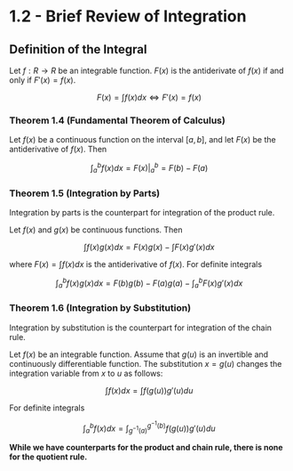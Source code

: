 # 1.2 - Brief Review of Integration

## Definition of the Integral

Let $f : R \to R$ be an integrable function. $F(x)$ is the antiderivate of $f(x)$ if and only if $F'(x) = f(x)$.

$$ F(x) = \int f(x)dx \Longleftrightarrow F'(x) = f(x) $$

### Theorem 1.4 (Fundamental Theorem of Calculus)

Let $f(x)$ be a continuous function on the interval $[a, b]$, and let $F(x)$ be the antiderivative of $f(x)$. Then

$$ \int_{a}^{b} f(x)dx = F(x)|_{a}^{b} = F(b) - F(a) $$

### Theorem 1.5 (Integration by Parts)

Integration by parts is the counterpart for integration of the product rule.

Let $f(x)$ and $g(x)$ be continuous functions. Then

$$ \int f(x)g(x)dx = F(x)g(x) - \int F(x)g'(x)dx $$

where $F(x) = \int f(x)dx$ is the antiderivative of $f(x)$. For definite integrals

$$ \int_{a}^{b} f(x)g(x)dx = F(b)g(b) - F(a)g(a) - \int_{a}^{b} F(x)g'(x)dx $$

### Theorem 1.6 (Integration by Substitution)

Integration by substitution is the counterpart for integration of the chain rule.

Let $f(x)$ be an integrable function. Assume that $g(u)$ is an invertible and continuously differentiable function. The substitution $x = g(u)$ changes the integration variable from $x$ to $u$ as follows:

$$ \int f(x)dx = \int f(g(u))g'(u) du $$

For definite integrals

$$ \int_{a}^{b} f(x)dx = \int_{g^{-1}(a)}^{g^{-1}(b)} f(g(u))g'(u) du $$

**While we have counterparts for the product and chain rule, there is none for the quotient rule.**
